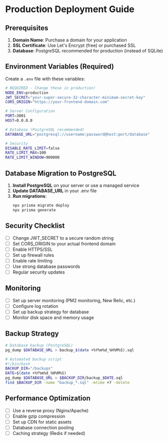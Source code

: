 # Production Deployment Guide

## Prerequisites

1. **Domain Name**: Purchase a domain for your application
2. **SSL Certificate**: Use Let's Encrypt (free) or purchased SSL
3. **Database**: PostgreSQL recommended for production (instead of SQLite)

## Environment Variables (Required)

Create a `.env` file with these variables:

```bash
# REQUIRED - Change these in production!
NODE_ENV=production
JWT_SECRET="your-super-secure-32-character-minimum-secret-key"
CORS_ORIGIN="https://your-frontend-domain.com"

# Server Configuration
PORT=3001
HOST=0.0.0.0

# Database (PostgreSQL recommended)
DATABASE_URL="postgresql://username:password@host:port/database"

# Security
DISABLE_RATE_LIMIT=false
RATE_LIMIT_MAX=100
RATE_LIMIT_WINDOW=900000
```

## Database Migration to PostgreSQL

1. **Install PostgreSQL** on your server or use a managed service
2. **Update DATABASE_URL** in your .env file
3. **Run migrations**:
   ```bash
   npx prisma migrate deploy
   npx prisma generate
   ```

## Security Checklist

- [ ] Change JWT_SECRET to a secure random string
- [ ] Set CORS_ORIGIN to your actual frontend domain
- [ ] Enable HTTPS/SSL
- [ ] Set up firewall rules
- [ ] Enable rate limiting
- [ ] Use strong database passwords
- [ ] Regular security updates

## Monitoring

- [ ] Set up server monitoring (PM2 monitoring, New Relic, etc.)
- [ ] Configure log rotation
- [ ] Set up backup strategy for database
- [ ] Monitor disk space and memory usage

## Backup Strategy

```bash
# Database backup (PostgreSQL)
pg_dump $DATABASE_URL > backup_$(date +%Y%m%d_%H%M%S).sql

# Automated backup script
#!/bin/bash
BACKUP_DIR="/backups"
DATE=$(date +%Y%m%d_%H%M%S)
pg_dump $DATABASE_URL > $BACKUP_DIR/backup_$DATE.sql
find $BACKUP_DIR -name "backup_*.sql" -mtime +7 -delete
```

## Performance Optimization

- [ ] Use a reverse proxy (Nginx/Apache)
- [ ] Enable gzip compression
- [ ] Set up CDN for static assets
- [ ] Database connection pooling
- [ ] Caching strategy (Redis if needed) 
